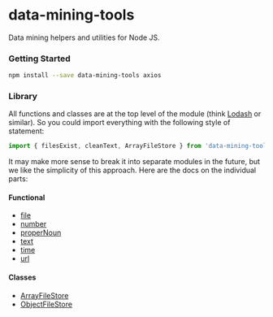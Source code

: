 # data-mining-tools

Data mining helpers and utilities for Node JS.

### Getting Started

```Bash
npm install --save data-mining-tools axios
```

### Library

All functions and classes are at the top level of the module (think [Lodash](https://lodash.com/) or similar). So you could import everything with the following style of statement:

```JavaScript
import { filesExist, cleanText, ArrayFileStore } from 'data-mining-tools';
```

It may make more sense to break it into separate modules in the future, but we like the simplicity of this approach. Here are the docs on the individual parts:

#### Functional
* [file](docs/FILE.md)
* [number](docs/NUMBER.md)
* [properNoun](docs/PROPER_NOUN.md)
* [text](docs/TEXT.md)
* [time](docs/TIME.md)
* [url](docs/URL.md)

#### Classes
* [ArrayFileStore](docs/classes/_filestore_.arrayfilestore.md)
* [ObjectFileStore](docs/classes/_filestore_.objectfilestore.md)
